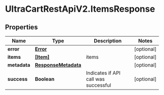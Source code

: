 # UltraCartRestApiV2.ItemsResponse

## Properties
Name | Type | Description | Notes
------------ | ------------- | ------------- | -------------
**error** | [**Error**](Error.md) |  | [optional] 
**items** | [**[Item]**](Item.md) | items | [optional] 
**metadata** | [**ResponseMetadata**](ResponseMetadata.md) |  | [optional] 
**success** | **Boolean** | Indicates if API call was successful | [optional] 


